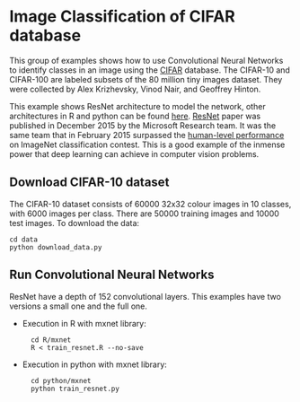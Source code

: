 # Image Classification of CIFAR database

This group of examples shows how to use Convolutional Neural Networks to identify classes in an image using the [CIFAR](https://www.cs.toronto.edu/~kriz/cifar.html) database. The CIFAR-10 and CIFAR-100 are labeled subsets of the 80 million tiny images dataset. They were collected by Alex Krizhevsky, Vinod Nair, and Geoffrey Hinton. 

This example shows ResNet architecture to model the network, other architectures in R and python can be found [here](https://github.com/dmlc/mxnet/tree/master/example/image-classification). [ResNet](http://arxiv.org/abs/1512.03385) paper was published in December 2015 by the Microsoft Research team. It was the same team that in February 2015 surpassed the [human-level performance](http://arxiv.org/abs/1502.01852) on ImageNet classification contest. This is a good example of the inmense power that deep learning can achieve in computer vision problems.

## Download CIFAR-10 dataset 

The CIFAR-10 dataset consists of 60000 32x32 colour images in 10 classes, with 6000 images per class. There are 50000 training images and 10000 test images. To download the data:

	cd data
	python download_data.py

## Run Convolutional Neural Networks

ResNet have a depth of 152 convolutional layers. This examples have two versions a small one and the full one.

* Execution in R with mxnet library:

		cd R/mxnet
		R < train_resnet.R --no-save  

* Execution in python with mxnet library:
    
    	cd python/mxnet  
    	python train_resnet.py  

